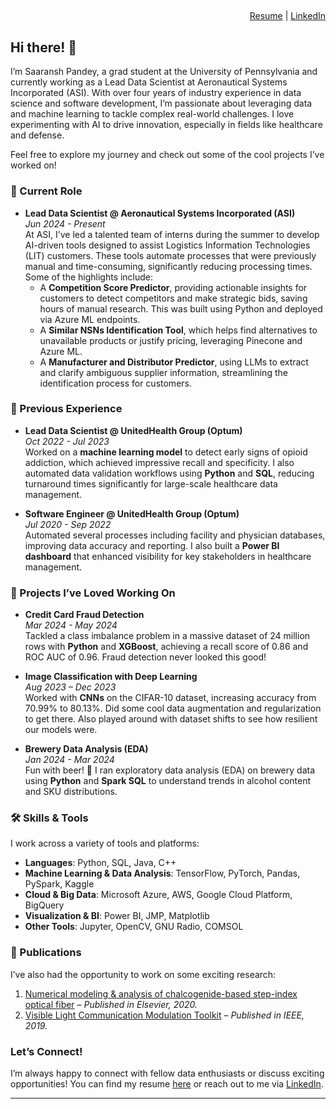 ## <saaranshpandey/> 
<p align="right">
  <a href="https://drive.google.com/file/d/12bc_e4q91HGv1XbTeeEDOwLeAdwkiUdg/view?usp=drive_link">Resume</a> |
  <a href="https://www.linkedin.com/in/saaransh-pandey">LinkedIn</a>
</p>

## Hi there! 👋

I’m Saaransh Pandey, a grad student at the University of Pennsylvania and currently working as a Lead Data Scientist at Aeronautical Systems Incorporated (ASI). With over four years of industry experience in data science and software development, I’m passionate about leveraging data and machine learning to tackle complex real-world challenges. I love experimenting with AI to drive innovation, especially in fields like healthcare and defense.

Feel free to explore my journey and check out some of the cool projects I’ve worked on!

### 🚀 Current Role

- **Lead Data Scientist @ Aeronautical Systems Incorporated (ASI)**  
  _Jun 2024 - Present_  
  At ASI, I’ve led a talented team of interns during the summer to develop AI-driven tools designed to assist Logistics Information Technologies (LIT) customers. These tools automate processes that were previously manual and time-consuming, significantly reducing processing times. Some of the highlights include:
  - A **Competition Score Predictor**, providing actionable insights for customers to detect competitors and make strategic bids, saving hours of manual research. This was built using Python and deployed via Azure ML endpoints.
  - A **Similar NSNs Identification Tool**, which helps find alternatives to unavailable products or justify pricing, leveraging Pinecone and Azure ML.
  - A **Manufacturer and Distributor Predictor**, using LLMs to extract and clarify ambiguous supplier information, streamlining the identification process for customers.

### 💼 Previous Experience

- **Lead Data Scientist @ UnitedHealth Group (Optum)**  
  _Oct 2022 - Jul 2023_  
  Worked on a **machine learning model** to detect early signs of opioid addiction, which achieved impressive recall and specificity. I also automated data validation workflows using **Python** and **SQL**, reducing turnaround times significantly for large-scale healthcare data management.

- **Software Engineer @ UnitedHealth Group (Optum)**  
  _Jul 2020 - Sep 2022_  
  Automated several processes including facility and physician databases, improving data accuracy and reporting. I also built a **Power BI dashboard** that enhanced visibility for key stakeholders in healthcare management.

### 🧠 Projects I’ve Loved Working On

- **Credit Card Fraud Detection**  
  _Mar 2024 - May 2024_  
  Tackled a class imbalance problem in a massive dataset of 24 million rows with **Python** and **XGBoost**, achieving a recall score of 0.86 and ROC AUC of 0.96. Fraud detection never looked this good!

- **Image Classification with Deep Learning**  
  _Aug 2023 – Dec 2023_  
  Worked with **CNNs** on the CIFAR-10 dataset, increasing accuracy from 70.99% to 80.13%. Did some cool data augmentation and regularization to get there. Also played around with dataset shifts to see how resilient our models were.

- **Brewery Data Analysis (EDA)**  
  _Jan 2024 - Mar 2024_  
  Fun with beer! 🍻 I ran exploratory data analysis (EDA) on brewery data using **Python** and **Spark SQL** to understand trends in alcohol content and SKU distributions.

### 🛠 Skills & Tools

I work across a variety of tools and platforms:

- **Languages**: Python, SQL, Java, C++
- **Machine Learning & Data Analysis**: TensorFlow, PyTorch, Pandas, PySpark, Kaggle
- **Cloud & Big Data**: Microsoft Azure, AWS, Google Cloud Platform, BigQuery
- **Visualization & BI**: Power BI, JMP, Matplotlib
- **Other Tools**: Jupyter, OpenCV, GNU Radio, COMSOL

### 🌟 Publications

I’ve also had the opportunity to work on some exciting research:

1. [Numerical modeling & analysis of chalcogenide-based step-index optical fiber](https://www.sciencedirect.com/science/article/abs/pii/S2214785320302108) – *Published in Elsevier, 2020.*
2. [Visible Light Communication Modulation Toolkit](https://ieeexplore.ieee.org/abstract/document/9118103) – *Published in IEEE, 2019.*

### Let’s Connect!

I’m always happy to connect with fellow data enthusiasts or discuss exciting opportunities! You can find my resume [here](https://drive.google.com/file/d/12bc_e4q91HGv1XbTeeEDOwLeAdwkiUdg/view?usp=drive_link) or reach out to me via [LinkedIn](https://www.linkedin.com/in/saaransh-pandey).

---
